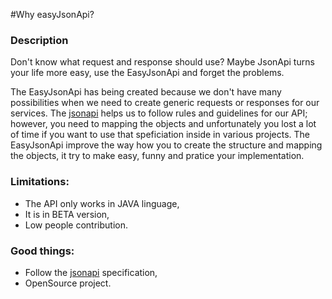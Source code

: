 #Why easyJsonApi?

### Description
Don't know what request and response should use? 
Maybe JsonApi turns your life more easy, use the EasyJsonApi and forget the problems.
 
The EasyJsonApi has being created because we don't have many possibilities when we need to create generic requests or responses for our services. The [jsonapi](http://jsonapi.org/) helps us to follow rules and guidelines for our API; however, you need to mapping the objects and unfortunately you lost a lot of time if you want to use that speficiation inside in various projects. The EasyJsonApi improve the way how you to create the structure and mapping the objects, it try to make easy, funny and pratice your implementation.

### Limitations:
* The API only works in JAVA linguage,
* It is in BETA version,
* Low people contribution.

### Good things:
* Follow the [jsonapi](http://jsonapi.org/) specification,
* OpenSource project.